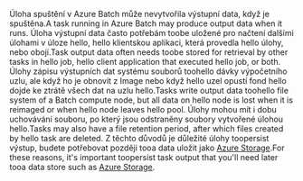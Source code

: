 <span data-ttu-id="ddd00-101">Úloha spuštění v Azure Batch může nevytvořila výstupní data, když je spuštěna.</span><span class="sxs-lookup"><span data-stu-id="ddd00-101">A task running in Azure Batch may produce output data when it runs.</span></span> <span data-ttu-id="ddd00-102">Úloha výstupní data často potřebám toobe uložené pro načtení dalšími úlohami v úloze hello, hello klientskou aplikaci, která provedla hello úlohy, nebo obojí.</span><span class="sxs-lookup"><span data-stu-id="ddd00-102">Task output data often needs toobe stored for retrieval by other tasks in hello job, hello client application that executed hello job, or both.</span></span> <span data-ttu-id="ddd00-103">Úlohy zápisu výstupních dat systému souborů toohello dávky výpočetního uzlu, ale když ho je obnovit z Image nebo když hello uzel opustí fond hello dojde ke ztrátě všech dat na uzlu hello.</span><span class="sxs-lookup"><span data-stu-id="ddd00-103">Tasks write output data toohello file system of a Batch compute node, but all data on hello node is lost when it is reimaged or when hello node leaves hello pool.</span></span> <span data-ttu-id="ddd00-104">Úlohy mohou mít i dobu uchovávání souboru, po který jsou odstraněny soubory vytvořené úlohou hello.</span><span class="sxs-lookup"><span data-stu-id="ddd00-104">Tasks may also have a file retention period, after which files created by hello task are deleted.</span></span> <span data-ttu-id="ddd00-105">Z těchto důvodů je důležité úlohy toopersist výstup, budete potřebovat později tooa data uložit jako [Azure Storage](https://docs.microsoft.com/azure/storage/).</span><span class="sxs-lookup"><span data-stu-id="ddd00-105">For these reasons, it's important toopersist task output that you'll need later tooa data store such as [Azure Storage](https://docs.microsoft.com/azure/storage/).</span></span>
